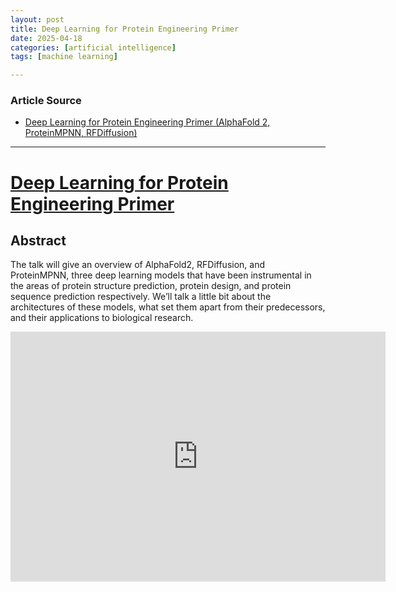 ```yaml
---
layout: post
title: Deep Learning for Protein Engineering Primer  
date: 2025-04-18
categories: [artificial intelligence]
tags: [machine learning]

---
```


### Article Source


* [Deep Learning for Protein Engineering Primer (AlphaFold 2, ProteinMPNN, RFDiffusion)](https://www.youtube.com/watch?v=NN_uRCH7mrQ)

---


# [Deep Learning for Protein Engineering Primer](https://www.youtube.com/watch?v=NN_uRCH7mrQ)


## Abstract

The talk will give an overview of AlphaFold2, RFDiffusion, and ProteinMPNN, three deep learning models that have been instrumental in the areas of protein structure prediction, protein design, and protein sequence prediction respectively. We’ll talk a little bit about the architectures of these models, what set them apart from their predecessors, and their applications to biological research.


<iframe width="600" height="400" src="https://www.youtube.com/embed/NN_uRCH7mrQ?si=paxBpgSDnzw-IuNl" title="YouTube video player" frameborder="0" allow="accelerometer; autoplay; clipboard-write; encrypted-media; gyroscope; picture-in-picture; web-share" referrerpolicy="strict-origin-when-cross-origin" allowfullscreen></iframe>


